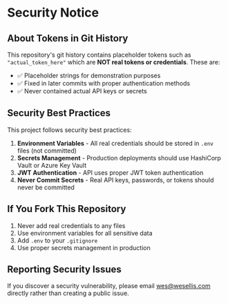 # Security Notice

## About Tokens in Git History

This repository's git history contains placeholder tokens such as `"actual_token_here"` which are **NOT real tokens or credentials**. These are:

- ✅ Placeholder strings for demonstration purposes
- ✅ Fixed in later commits with proper authentication methods
- ✅ Never contained actual API keys or secrets

## Security Best Practices

This project follows security best practices:

1. **Environment Variables** - All real credentials should be stored in `.env` files (not committed)
2. **Secrets Management** - Production deployments should use HashiCorp Vault or Azure Key Vault
3. **JWT Authentication** - API uses proper JWT token authentication
4. **Never Commit Secrets** - Real API keys, passwords, or tokens should never be committed

## If You Fork This Repository

1. Never add real credentials to any files
2. Use environment variables for all sensitive data
3. Add `.env` to your `.gitignore`
4. Use proper secrets management in production

## Reporting Security Issues

If you discover a security vulnerability, please email wes@wesellis.com directly rather than creating a public issue.